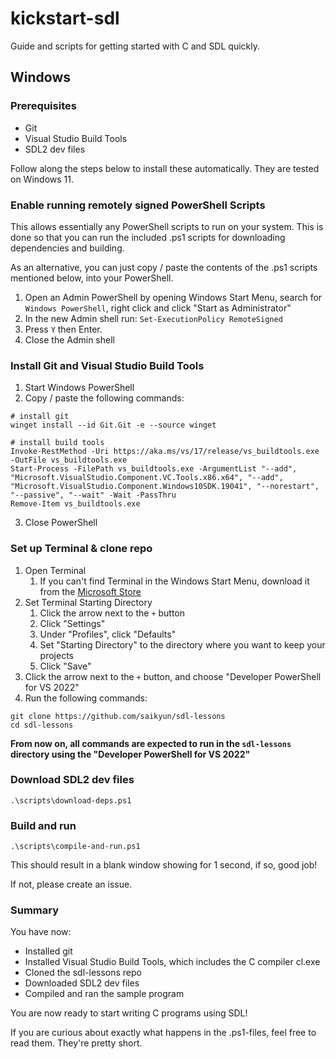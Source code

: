 # kickstart-sdl

Guide and scripts for getting started with C and SDL quickly.

## Windows

### Prerequisites

* Git
* Visual Studio Build Tools
* SDL2 dev files

Follow along the steps below to install these automatically. They are tested on Windows 11.

### Enable running remotely signed PowerShell Scripts

This allows essentially any PowerShell scripts to run on your system. This is done so that you can run the included .ps1 scripts for downloading dependencies and building.

As an alternative, you can just copy / paste the contents of the .ps1 scripts mentioned below, into your PowerShell.

1. Open an Admin PowerShell by opening Windows Start Menu, search for `Windows PowerShell`, right click and click "Start as Administrator"
2. In the new Admin shell run: `Set-ExecutionPolicy RemoteSigned`
3. Press `Y` then Enter.
4. Close the Admin shell

### Install Git and Visual Studio Build Tools

1. Start Windows PowerShell
2. Copy / paste the following commands:
```
# install git
winget install --id Git.Git -e --source winget

# install build tools
Invoke-RestMethod -Uri https://aka.ms/vs/17/release/vs_buildtools.exe -OutFile vs_buildtools.exe
Start-Process -FilePath vs_buildtools.exe -ArgumentList "--add", "Microsoft.VisualStudio.Component.VC.Tools.x86.x64", "--add", "Microsoft.VisualStudio.Component.Windows10SDK.19041", "--norestart", "--passive", "--wait" -Wait -PassThru
Remove-Item vs_buildtools.exe
```
3. Close PowerShell

### Set up Terminal & clone repo

1. Open Terminal
   1. If you can't find Terminal in the Windows Start Menu, download it from the [Microsoft Store](https://apps.microsoft.com/store/detail/windows-terminal/9N0DX20HK701)
2. Set Terminal Starting Directory
   1. Click the arrow next to the `+` button
   2. Click "Settings"
   3. Under "Profiles", click "Defaults"
   4. Set "Starting Directory" to the directory where you want to keep your projects
   5. Click "Save"
3. Click the arrow next to the `+` button, and choose "Developer PowerShell for VS 2022"
4. Run the following commands:
```
git clone https://github.com/saikyun/sdl-lessons
cd sdl-lessons
```

**From now on, all commands are expected to run in the `sdl-lessons` directory using the "Developer PowerShell for VS 2022"**

### Download SDL2 dev files

```
.\scripts\download-deps.ps1
```

### Build and run

```
.\scripts\compile-and-run.ps1
```

This should result in a blank window showing for 1 second, if so, good job!

If not, please create an issue.

### Summary

You have now:
* Installed git
* Installed Visual Studio Build Tools, which includes the C compiler cl.exe
* Cloned the sdl-lessons repo
* Downloaded SDL2 dev files
* Compiled and ran the sample program

You are now ready to start writing C programs using SDL!

If you are curious about exactly what happens in the .ps1-files, feel free to read them. They're pretty short.
